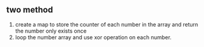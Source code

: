 ## two method
1. create a map to store the counter of each number in the array and return the number only exists once
2. loop the number array and use xor operation on each number.